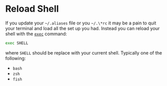 # Reload Shell

If you update your `~/.aliases` file or you `~/.\*rc` it may be a pain to quit your terminal and load all the set up you had. Instead you can reload your shell with the [`exec`][exec] command:

```bash
exec SHELL
```

where `SHELL` should be replace with your current shell. Typically one of the following:
- `bash`
- `zsh`
- `fish`


[exec]: https://www.shell-tips.com/linux/how-to-reload-shell/#gsc.tab=0 "Reloading Shell"
